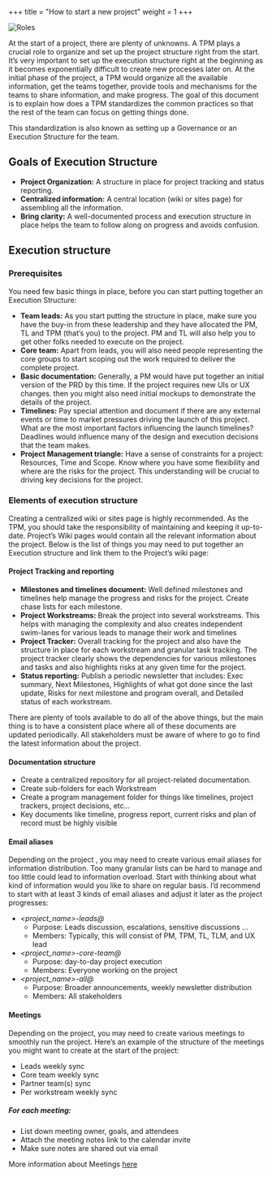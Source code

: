 +++
title = "How to start a new project"
weight = 1
+++

<div class="text-center">
  <img src="/project_start.png" class="img-fluid " alt="Roles">
</div>

At the start of a project, there are plenty of unknowns. A TPM plays a crucial role to organize and set up the project structure right from the start. It’s very important to set up the execution structure right at the beginning as it becomes exponentially difficult to create new processes later on. At the initial phase of the project, a TPM would organize all the available information, get the teams together, provide tools and mechanisms for the teams to share information, and make progress. The goal of this document is to explain how does a TPM standardizes the common practices so that the rest of the team can focus on getting things done.

This standardization is also known as setting up a Governance or an Execution Structure for the team.

## Goals of Execution Structure

* **Project Organization:** A structure in place for project tracking and
  status reporting.
* **Centralized information:** A central location (wiki or sites page)
 for assembling  all the information.
* **Bring clarity:** A well-documented process and execution structure in place
  helps the team to follow along on progress and avoids confusion.

## Execution structure

### Prerequisites

You need few basic things in place, before you can start putting together an Execution Structure:
* **Team leads:** As you start putting the structure in place, make sure you have the buy-in from these leadership and they have allocated the PM, TL and TPM (that’s you) to the project. PM and TL will also help you to get other folks needed to execute on the project.
* **Core team:** Apart from leads, you will also need people representing the core groups to start scoping out the work required to deliver the complete project.
* **Basic documentation:** Generally, a PM would have put together an initial version of the PRD by this time. If the project requires new UIs or UX changes. then you might also need initial mockups to demonstrate the details of the project.
* **Timelines:** Pay special attention and document if there are any external events or time to market pressures driving the launch of this project. What are the most important factors influencing the launch timelines? Deadlines would influence many of the design and execution decisions that the team makes.
* **Project Management triangle:** Have a sense of constraints for a project: Resources, Time and Scope. Know where you have some flexibility and where are the risks for the project. This understanding will be crucial to driving key decisions for the project.

### Elements of execution structure

Creating a centralized wiki or sites page is highly recommended. As the TPM, you should take the responsibility of maintaining and keeping it up-to-date. Project’s Wiki pages would contain all the relevant information about the project. Below is the list of things you may need to put together an Execution structure and link them to the Project’s wiki page:

#### Project Tracking and reporting

  * **Milestones and timelines document:**
  Well defined milestones and timelines help manage the progress and risks for the project. Create chase lists for each milestone.
  * **Project Workstreams:**
  Break the project into several workstreams. This helps with managing the
  complexity and also creates independent swim-lanes for various leads to
  manage their work and timelines
  * **Project Tracker:**
  Overall tracking for the project and also have the structure in place for each workstream and granular task tracking. The project tracker clearly shows the dependencies for various milestones and tasks and also highlights risks at any given time for the project.
  * **Status reporting:**
  Publish a periodic newsletter that includes: Exec summary, Next Milestones, Highlights of what got done since the last update, Risks for next milestone and program overall, and Detailed status of each workstream.

There are plenty of tools available to do all of the above things, but the main thing is to have a consistent place where all of these documents are updated periodically. All stakeholders must be aware of where to go to find the latest information about the project.

#### Documentation structure

  * Create a centralized repository for all project-related documentation.
  * Create sub-folders for each Workstream
  * Create a program management folder for things like timelines, project
    trackers, project decisions, etc...
  * Key documents like timeline, progress report, current risks and plan of     record must be highly visible

#### Email aliases

Depending on the project , you may need to create various email aliases for information distribution. Too many granular lists can be hard to manage and too little could lead to information overload. Start with thinking about what kind of information would you like to share on regular basis. I’d recommend to start with at least 3 kinds of email aliases and adjust it later as the project progresses:
  * *<project_name>-leads@*
    * Purpose: Leads discussion, escalations, sensitive discussions ...
    * Members: Typically, this will consist of PM, TPM, TL, TLM, and UX lead
  * *<project_name>-core-team@*
    * Purpose: day-to-day project execution
    * Members: Everyone working on the project
  * *<project_name>-all@*
    * Purpose: Broader announcements, weekly newsletter distribution
    * Members: All stakeholders

#### Meetings

Depending on the project, you may need to create various meetings to smoothly
run the project. Here’s an example of the structure of the meetings you might want to create at the start of the project:  
  * Leads weekly sync
  * Core team weekly sync  
  * Partner team(s) sync
  * Per workstream weekly sync

##### For each meeting:
  * List down meeting owner, goals, and attendees
  * Attach the meeting notes link to the calendar invite
  * Make sure notes are shared out via email

More information about Meetings [here](/how/meetings)
